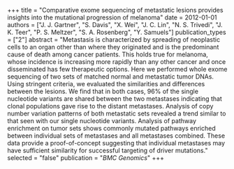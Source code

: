 +++
title = "Comparative exome sequencing of metastatic lesions provides insights into the mutational progression of melanoma"
date = 2012-01-01
authors = ["J. J. Gartner", "S. Davis", "X. Wei", "J. C. Lin", "N. S. Trivedi", "J. K. Teer", "P. S. Meltzer", "S. A. Rosenberg", "Y. Samuels"]
publication_types = ["2"]
abstract = "Metastasis is characterized by spreading of neoplastic cells to an organ other than where they originated and is the predominant cause of death among cancer patients. This holds true for melanoma, whose incidence is increasing more rapidly than any other cancer and once disseminated has few therapeutic options. Here we performed whole exome sequencing of two sets of matched normal and metastatic tumor DNAs. Using stringent criteria, we evaluated the similarities and differences between the lesions. We find that in both cases, 96% of the single nucleotide variants are shared between the two metastases indicating that clonal populations gave rise to the distant metastases. Analysis of copy number variation patterns of both metastatic sets revealed a trend similar to that seen with our single nucleotide variants. Analysis of pathway enrichment on tumor sets shows commonly mutated pathways enriched between individual sets of metastases and all metastases combined. These data provide a proof-of-concept suggesting that individual metastases may have sufficient similarity for successful targeting of driver mutations."
selected = "false"
publication = "*BMC Genomics*"
+++

